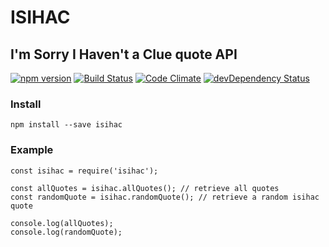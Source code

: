 # ISIHAC

## I'm Sorry I Haven't a Clue quote API
[![npm version](https://badge.fury.io/js/isihac.svg)](https://badge.fury.io/js/isihac)
[![Build Status](https://travis-ci.org/clementallen/isihac.svg?branch=master)](https://travis-ci.org/clementallen/isihac)
[![Code Climate](https://codeclimate.com/github/clementallen/isihac/badges/gpa.svg)](https://codeclimate.com/github/clementallen/isihac)
[![devDependency Status](https://david-dm.org/clementallen/isihac/dev-status.svg)](https://david-dm.org/clementallen/isihac#info=devDependencies)

### Install
```
npm install --save isihac
```


### Example
```
const isihac = require('isihac');

const allQuotes = isihac.allQuotes(); // retrieve all quotes
const randomQuote = isihac.randomQuote(); // retrieve a random isihac quote

console.log(allQuotes);
console.log(randomQuote);
```
